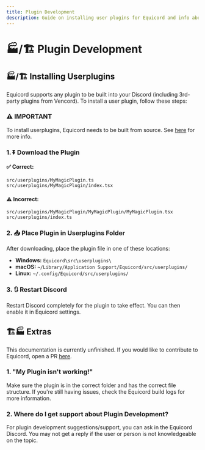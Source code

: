 ```yaml
---
title: Plugin Development
description: Guide on installing user plugins for Equicord and info about plugin development.
---
```


# 🏭/🏗️ Plugin Development

## 🏭/🏗️ Installing Userplugins

Equicord supports any plugin to be built into your Discord (including 3rd-party plugins from Vencord). To install a user plugin, follow these steps:

### ⚠️ IMPORTANT

To install userplugins, Equicord needs to be built from source. See [here](https://docs.equicord.org/building-from-source) for more info.

### 1. ⏬ Download the Plugin

#### ✅ Correct:

```plaintext
src/userplugins/MyMagicPlugin.ts
src/userplugins/MyMagicPlugin/index.tsx
```

#### ⚠️ Incorrect:

```plaintext
src/userplugins/MyMagicPlugin/MyMagicPlugin/MyMagicPlugin.tsx
src/userplugins/index.ts
```

### 2. 📥 Place Plugin in Userplugins Folder

After downloading, place the plugin file in one of these locations:

- **Windows:** `Equicord\src\userplugins\`
- **macOS:** `~/Library/Application Support/Equicord/src/userplugins/`
- **Linux:** `~/.config/Equicord/src/userplugins/`

### 3. 🔃 Restart Discord

Restart Discord completely for the plugin to take effect. You can then enable it in Equicord settings.

## 🏗️🏭 Extras

This documentation is currently unfinished. If you would like to contribute to Equicord, open a PR [here](https://github.com/Equicord/EquiDocs/pulls/).

### 1. "My Plugin isn't working!"

Make sure the plugin is in the correct folder and has the correct file structure. If you're still having issues, check the Equicord build logs for more information.

### 2. Where do I get support about Plugin Development?

For plugin development suggestions/support, you can ask in the Equicord Discord. You may not get a reply if the user or person is not knowledgeable on the topic.

